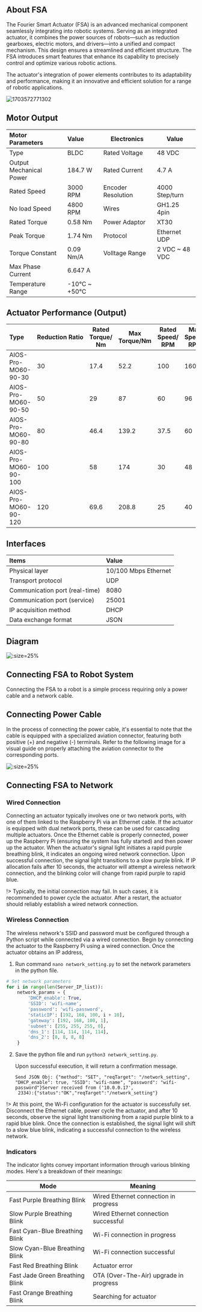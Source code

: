 ## About FSA

The Fourier Smart Actuator (FSA) is an advanced mechanical component seamlessly integrating into robotic systems. Serving as an integrated actuator, it combines the power sources of robots—such as reduction gearboxes, electric motors, and drivers—into a unified and compact mechanism. This design ensures a streamlined and efficient structure. The FSA introduces smart features that enhance its capability to precisely control and optimize various robotic actions.

The actuator's integration of power elements contributes to its adaptability and performance, making it an innovative and efficient solution for a range of robotic applications.

![1703572771302](image/about_fsa/1703572771302.png ":size=80%")

## Motor Output

| Motor Parameters        | Value       | Electronics        | Value          |
| :---------------------- | :---------- | ------------------ | -------------- |
| Type                    | BLDC        | Rated Voltage      | 48 VDC         |
| Output Mechanical Power | 184.7 W     | Rated Current      | 4.7 A          |
| Rated Speed             | 3000 RPM    | Encoder Resolution | 4000 Step/turn |
| No load Speed           | 4800 RPM    | Wires              | GH1.25 4pin    |
| Rated Torque            | 0.58 Nm     | Power Adaptor      | XT30           |
| Peak Torque             | 1.74 Nm     | Protocol           | Ethernet UDP   |
| Torque Constant         | 0.09 Nm/A   | Volltage Range     | 2 VDC ~ 48 VDC |
| Max Phase Current       | 6.647 A     |                    |                |
| Temperature Range       | -10℃ ~ +50℃ |                    |                |

## Actuator Performance (Output)

| Type                 | Reduction Ratio | Rated Torque/ Nm | Max Torque/Nm | Rated Speed/ RPM | Max Speed/ RPM |
| :------------------- | :-------------- | ---------------- | ------------- | ---------------- | -------------- |
| AIOS-Pro-MO60-90-30  | 30              | 17.4             | 52.2          | 100              | 160            |
| AIOS-Pro-MO60-90-50  | 50              | 29               | 87            | 60               | 96             |
| AIOS-Pro-MO60-90-80  | 80              | 46.4             | 139.2         | 37.5             | 60             |
| AIOS-Pro-MO60-90-100 | 100             | 58               | 174           | 30               | 48             |
| AIOS-Pro-MO60-90-120 | 120             | 69.6             | 208.8         | 25               | 40             |

## Interfaces

| Items                          | Value                |
| :----------------------------- | :------------------- |
| Physical layer                 | 10/100 Mbps Ethernet |
| Transport protocol             | UDP                  |
| Communication port (real-time) | 8080                 |
| Communication port (service)   | 25001                |
| IP acquisition method          | DHCP                 |
| Data exchange format           | JSON                 |

## Diagram

![](static/fsa_diagram.png ":size=25%")

## Connecting FSA to Robot System

Connecting the FSA to a robot is a simple process requiring only a power cable and a network cable.

## Connecting Power Cable

In the process of connecting the power cable, it's essential to note that the cable is equipped with a specialized aviation connector, featuring both positive (+) and negative (-) terminals. Refer to the following image for a visual guide on properly attaching the aviation connector to the corresponding ports.

![](static/fsa_powerconnection.png ":size=25%")

## Connecting FSA to Network

### Wired Connection

Connecting an actuator typically involves one or two network ports, with one of them linked to the Raspberry Pi via an Ethernet cable. If the actuator is equipped with dual network ports, these can be used for cascading multiple actuators. Once the Ethernet cable is properly connected, power up the Raspberry Pi (ensuring the system has fully started) and then power up the actuator. When the actuator's signal light initiates a rapid purple breathing blink, it indicates an ongoing wired network connection. Upon successful connection, the signal light transitions to a slow purple blink. If IP allocation fails after 10 seconds, the actuator will attempt a wireless network connection, and the blinking color will change from rapid purple to rapid blue.

!> Typically, the initial connection may fail. In such cases, it is recommended to power cycle the actuator. After a restart, the actuator should reliably establish a wired network connection.

### Wireless Connection

The wireless network's SSID and password must be configured through a Python script while connected via a wired connection. Begin by connecting the actuator to the Raspberry Pi using a wired connection. Once the actuator obtains an IP address,

1. Run command `nano network_setting.py` to set the network parameters in the python file.

```python
# Set network parameters
for i in range(len(Server_IP_list)):
    network_params = {
        'DHCP_enable': True,
        'SSID': 'wifi-name',
        'password': 'wifi-password',
        'staticIP': [192, 168, 100, i + 10],
        'gateway': [192, 168, 100, 1],
        'subnet': [255, 255, 255, 0],
        'dns_1': [114, 114, 114, 114],
        'dns_2': [8, 8, 8, 8]
    }

```

2. Save the python file and run `python3 network_setting.py`.

   Upon successful execution, it will return a confirmation message.

   ```
   Send JSON Obj: {"method": "SET", "reqTarget": "/network_setting",
   "DHCP_enable": true, "SSID": "wifi-name", "password": "wifi-password"}Server received from ('10.0.0.17',
    2334):{"status":"OK","reqTarget":"/network_setting"}
   ```

 !> At this point, the Wi-Fi configuration for the actuator is successfully set. Disconnect the Ethernet cable, power cycle the actuator, and after 10 seconds, observe the signal light transitioning from a rapid purple blink to a rapid blue blink. Once the connection is established, the signal light will shift to a slow blue blink, indicating a successful connection to the wireless network.

### Indicators

The indicator lights convey important information through various blinking modes. Here's a breakdown of their meanings:

| Mode                            | Meaning                                |
| ------------------------------- | -------------------------------------- |
| Fast Purple Breathing Blink     | Wired Ethernet connection in progress  |
| Slow Purple Breathing Blink     | Wired Ethernet connection successful   |
| Fast Cyan-Blue Breathing Blink  | Wi-Fi connection in progress           |
| Slow Cyan-Blue Breathing Blink  | Wi-Fi connection successful            |
| Fast Red Breathing Blink        | Actuator error                         |
| Fast Jade Green Breathing Blink | OTA (Over-The-Air) upgrade in progress |
| Fast Orange Breathing Blink     | Searching for actuator                 |
